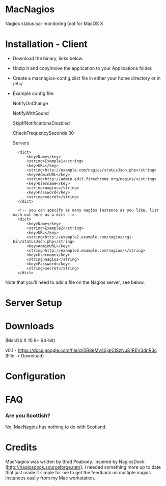 MacNagios
=========

Nagios status bar monitoring tool for MacOS X

Installation - Client
=====================

* Download the binary, links below.
* Unzip it and copy/move the application to your Applications folder.
* Create a macnagios-config.plist file in either your home directory or in /etc/
* Example config file:

	<?xml version="1.0" encoding="UTF-8"?>
	<!DOCTYPE plist PUBLIC "-//Apple//DTD PLIST 1.0//EN" "http://www.apple.com/DTDs/PropertyList-1.0.dtd">
	<plist version="1.0">
	<dict>
	
	<key>NotifyOnChange</key> <!-- should we send messages to the notification center -->
	<true/>
 
	<key>NotifyWithSound</key> <!-- should our messages also include a sound? if NotifyOnChange is false, this will do nothing -->
	<true/>
 
	<key>SkipIfNotificationsDisabled</key> <!-- if true, then services which have notifications disabled are skipped and not considered -->
	<true/>
 
	<key>CheckFrequencySeconds</key> <!-- how many seconds to wait between checks - don't make this too fast, you might hurt yourself -->
	<integer>30</integer>
 
	<key>Servers</key>
	<array>
 
		<dict>
			<key>Name</key>
			<string>Example1</string>
			<key>URL</key>
			<string>http://example.com/nagios/statusJson.php</string>
			<key>AdminURL</key>
			<string>http://admin.edit.firechrome.org/nagios/</string>
			<key>Username</key>
			<string>nagios</string>
			<key>Password</key>
			<string>secret</string>
		</dict>
 
		<!-- you can specify as many nagios instance as you like, list each out here as a dict -->
		<dict>
			<key>Name</key>
			<string>Example2</string>
			<key>URL</key>
			<string>http://example2.example.com/nagios/cgi-bin/statusJson.php</string>
			<key>AdminURL</key>
			<string>http://example2.example.com/nagios/</string>
			<key>Username</key>
			<string>nagios</string>
			<key>Password</key>
			<string>secret</string>
		</dict>
 
	</array>
	
	</dict>
	
	</plist>


Note that you'll need to add a file on the Nagios server, see below.

Server Setup
============

Downloads
=========
(MacOS X 10.9+ 64-bit)

v0.1 - https://docs.google.com/file/d/0B8eMv4SjaIClSzNuS1REV3dnR3c (File -> Download)


Configuration
=============

FAQ
===

### Are you Scottish?
No, MacNagios has nothing to do with Scotland.

Credits
=======
MacNagios was written by Brad Peabody.  Inspired by NagiosDock (http://nagiosdock.sourceforge.net/), I needed something more up to date that just made it simple for me to get the feedback on multiple nagios instances easily from my Mac workstation.
